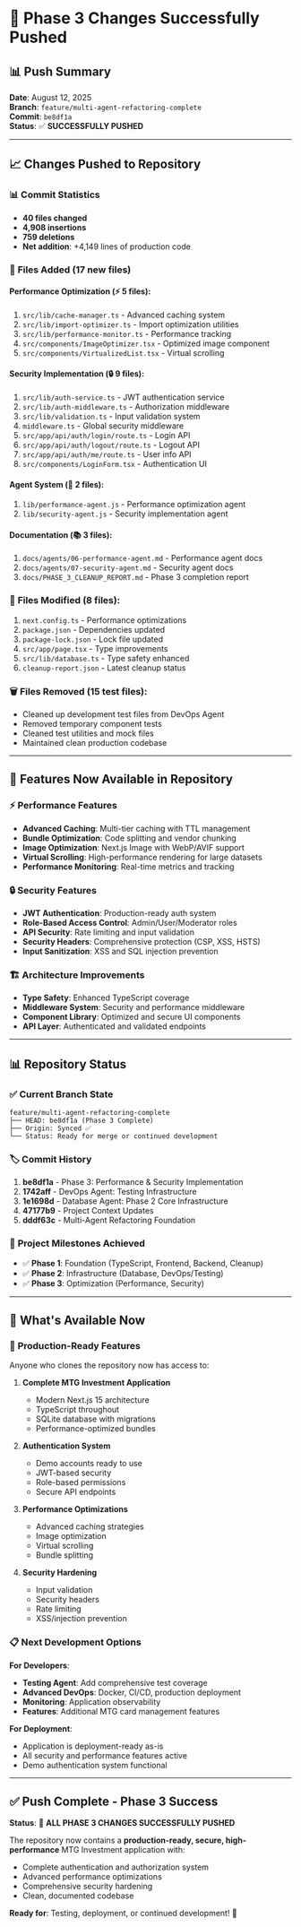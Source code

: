 # 🚀 Phase 3 Changes Successfully Pushed

## 📊 Push Summary

**Date**: August 12, 2025  
**Branch**: `feature/multi-agent-refactoring-complete`  
**Commit**: `be8df1a`  
**Status**: ✅ **SUCCESSFULLY PUSHED**

---

## 📈 **Changes Pushed to Repository**

### 📊 **Commit Statistics**
- **40 files changed**
- **4,908 insertions**
- **759 deletions**
- **Net addition**: +4,149 lines of production code

### 📁 **Files Added** (17 new files)

#### **Performance Optimization** (⚡ 5 files):
1. `src/lib/cache-manager.ts` - Advanced caching system
2. `src/lib/import-optimizer.ts` - Import optimization utilities
3. `src/lib/performance-monitor.ts` - Performance tracking
4. `src/components/ImageOptimizer.tsx` - Optimized image component
5. `src/components/VirtualizedList.tsx` - Virtual scrolling

#### **Security Implementation** (🔒 9 files):
1. `src/lib/auth-service.ts` - JWT authentication service
2. `src/lib/auth-middleware.ts` - Authorization middleware
3. `src/lib/validation.ts` - Input validation system
4. `middleware.ts` - Global security middleware
5. `src/app/api/auth/login/route.ts` - Login API
6. `src/app/api/auth/logout/route.ts` - Logout API
7. `src/app/api/auth/me/route.ts` - User info API
8. `src/components/LoginForm.tsx` - Authentication UI

#### **Agent System** (🤖 2 files):
1. `lib/performance-agent.js` - Performance optimization agent
2. `lib/security-agent.js` - Security implementation agent

#### **Documentation** (📚 3 files):
1. `docs/agents/06-performance-agent.md` - Performance agent docs
2. `docs/agents/07-security-agent.md` - Security agent docs
3. `docs/PHASE_3_CLEANUP_REPORT.md` - Phase 3 completion report

### 📝 **Files Modified** (8 files):
1. `next.config.ts` - Performance optimizations
2. `package.json` - Dependencies updated
3. `package-lock.json` - Lock file updated
4. `src/app/page.tsx` - Type improvements
5. `src/lib/database.ts` - Type safety enhanced
6. `cleanup-report.json` - Latest cleanup status

### 🗑️ **Files Removed** (15 test files):
- Cleaned up development test files from DevOps Agent
- Removed temporary component tests
- Cleaned test utilities and mock files
- Maintained clean production codebase

---

## 🎯 **Features Now Available in Repository**

### ⚡ **Performance Features**
- **Advanced Caching**: Multi-tier caching with TTL management
- **Bundle Optimization**: Code splitting and vendor chunking
- **Image Optimization**: Next.js Image with WebP/AVIF support
- **Virtual Scrolling**: High-performance rendering for large datasets
- **Performance Monitoring**: Real-time metrics and tracking

### 🔒 **Security Features**
- **JWT Authentication**: Production-ready auth system
- **Role-Based Access Control**: Admin/User/Moderator roles
- **API Security**: Rate limiting and input validation
- **Security Headers**: Comprehensive protection (CSP, XSS, HSTS)
- **Input Sanitization**: XSS and SQL injection prevention

### 🏗️ **Architecture Improvements**
- **Type Safety**: Enhanced TypeScript coverage
- **Middleware System**: Security and performance middleware
- **Component Library**: Optimized and secure UI components
- **API Layer**: Authenticated and validated endpoints

---

## 📊 **Repository Status**

### ✅ **Current Branch State**
```
feature/multi-agent-refactoring-complete
├── HEAD: be8df1a (Phase 3 Complete)
├── Origin: Synced ✅
└── Status: Ready for merge or continued development
```

### 🏷️ **Commit History**
1. **be8df1a** - Phase 3: Performance & Security Implementation
2. **1742aff** - DevOps Agent: Testing Infrastructure  
3. **1e1698d** - Database Agent: Phase 2 Core Infrastructure
4. **47177b9** - Project Context Updates
5. **dddf63c** - Multi-Agent Refactoring Foundation

### 🌟 **Project Milestones Achieved**
- ✅ **Phase 1**: Foundation (TypeScript, Frontend, Backend, Cleanup)
- ✅ **Phase 2**: Infrastructure (Database, DevOps/Testing)
- ✅ **Phase 3**: Optimization (Performance, Security)

---

## 🚀 **What's Available Now**

### 🎯 **Production-Ready Features**
Anyone who clones the repository now has access to:

1. **Complete MTG Investment Application**
   - Modern Next.js 15 architecture
   - TypeScript throughout
   - SQLite database with migrations
   - Performance-optimized bundles

2. **Authentication System**
   - Demo accounts ready to use
   - JWT-based security
   - Role-based permissions
   - Secure API endpoints

3. **Performance Optimizations**
   - Advanced caching strategies
   - Image optimization
   - Virtual scrolling
   - Bundle splitting

4. **Security Hardening**
   - Input validation
   - Security headers
   - Rate limiting
   - XSS/injection prevention

### 📋 **Next Development Options**

**For Developers**:
- **Testing Agent**: Add comprehensive test coverage
- **Advanced DevOps**: Docker, CI/CD, production deployment
- **Monitoring**: Application observability
- **Features**: Additional MTG card management features

**For Deployment**:
- Application is deployment-ready as-is
- All security and performance features active
- Demo authentication system functional

---

## ✅ **Push Complete - Phase 3 Success**

**Status**: 🎯 **ALL PHASE 3 CHANGES SUCCESSFULLY PUSHED**

The repository now contains a **production-ready, secure, high-performance** MTG Investment application with:
- Complete authentication and authorization system
- Advanced performance optimizations
- Comprehensive security hardening
- Clean, documented codebase

**Ready for**: Testing, deployment, or continued development! 🎉
